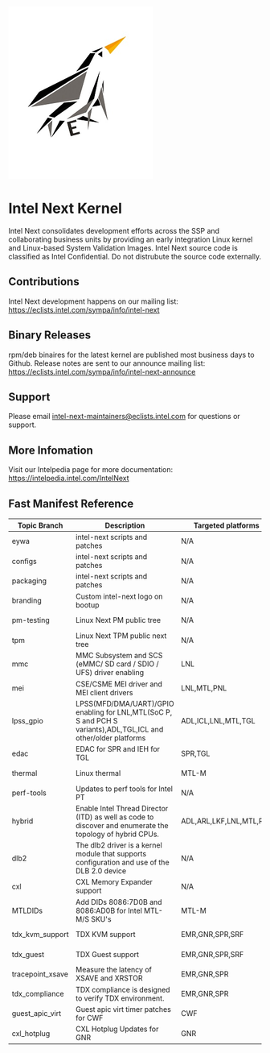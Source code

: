 ![Intel Next Logo](eywa/images/intel-next-logo-scaled.jpg)
# Intel Next Kernel
Intel Next consolidates development efforts across the SSP and collaborating business units by providing an early integration Linux kernel and Linux-based System Validation Images. Intel Next source code is classified as Intel Confidential. Do not distrubute the source code externally.
## Contributions
Intel Next development happens on our mailing list: https://eclists.intel.com/sympa/info/intel-next
## Binary Releases
rpm/deb binaires for the latest kernel are published most business days to Github. Release notes are sent to our announce mailing list: https://eclists.intel.com/sympa/info/intel-next-announce
## Support
Please email intel-next-maintainers@eclists.intel.com for questions or support.
## More Infomation
Visit our Intelpedia page for more documentation: https://intelpedia.intel.com/IntelNext

## Fast Manifest Reference

| Topic Branch     | Description                                                                                                     | Targeted platforms      | Contributor                | Email                                      | Repo URL                                                                                                      | Branch                          | Reference                                |
|------------------|-----------------------------------------------------------------------------------------------------------------|-------------------------|----------------------------|--------------------------------------------|---------------------------------------------------------------------------------------------------------------|---------------------------------|------------------------------------------|
| eywa             | intel-next scripts and patches                                                                                  | N/A                     | Intel Next Maintainers     | intel-next-maintainers@eclists.intel.com   | https://github.com/intel-innersource/os.linux.intelnext.kernel.git                                            | eywa                            | e26f9ef983240d80dd3ff212cb4cc7f6052eaf2e |
| configs          | intel-next scripts and patches                                                                                  | N/A                     | Intel Next Maintainers     | intel-next-maintainers@eclists.intel.com   | https://github.com/intel-innersource/os.linux.intelnext.kernel.git                                            | configs                         | 53c46dae47dca0f22d668cdec1174792748185b2 |
| packaging        | intel-next scripts and patches                                                                                  | N/A                     | Intel Next Maintainers     | intel-next-maintainers@eclists.intel.com   | https://github.com/intel-innersource/os.linux.intelnext.kernel.git                                            | packaging                       | abca79a25bde5450f4fd9893894cb089649e6a90 |
| branding         | Custom intel-next logo on bootup                                                                                | N/A                     | Kyle Pelton                | kyle.d.pelton@intel.com                    | https://github.com/intel-sandbox/otc_power_kernel                                                             | intel_next_branding             | 2c8737a3e419ce4e8d2fc81547e0ed8c75991af9 |
| pm-testing       | Linux Next PM public tree                                                                                       | N/A                     | Rafael Wysocki             | rafael.j.wysocki@intel.com                 | https://git.kernel.org/pub/scm/linux/kernel/git/rafael/linux-pm.git                                           | testing                         | 6384f300e9f3c5baed9ea999c386cf95c9dc6ba0 |
| tpm              | Linux Next TPM public next tree                                                                                 | N/A                     | Jarkko Sakkinen            | jarkko.sakkinen@intel.com                  | https://git.kernel.org/pub/scm/linux/kernel/git/jarkko/linux-tpmdd.git                                        | next                            | 8447ac1ca47bc17307cd3a0882480cd0d2152d17 |
| mmc              | MMC Subsystem and SCS (eMMC/ SD card / SDIO / UFS) driver enabling                                              | LNL                     | Adrian Hunter              | adrian.hunter@intel.com                    | https://github.com/intel-sandbox/ahunter6.next.git                                                            | scs-v6.4                        | e4159f9afd528f5ec895d299dbd04baf26535bfa |
| mei              | CSE/CSME MEI driver and MEI client drivers                                                                      | LNL,MTL,PNL             | Alexander Usyskin          | alexander.usyskin@intel.com                | https://github.com/intel-innersource/drivers.security.cse.drivers.linux-mei-pk.git                            | cse-6.5                         | 58360e8bc1256adaac5df58dc17fc4b83bd06a9f |
| lpss_gpio        | LPSS(MFD/DMA/UART)/GPIO enabling for LNL,MTL(SoC P, S and PCH S variants),ADL,TGL,ICL and other/older platforms | ADL,ICL,LNL,MTL,TGL     | Andy Shevchenko            | andriy.shevchenko@linux.intel.com          | https://github.com/intel-sandbox/ashevche.linux.kernel                                                        | intel/for-next                  | 400151d34e2fde1469b0f00eb7cbc5614b778111 |
| edac             | EDAC for SPR and IEH for TGL                                                                                    | SPR,TGL                 | Qiuxu Zhou                 | qiuxu.zhuo@intel.com                       | https://github.com/intel-sandbox/qzhuo-linux.git                                                              | edac-for-intel-next             | 6fc886b8062d2fda72054b663413cc7c5f125aa0 |
| thermal          | Linux thermal                                                                                                   | MTL-M                   | Srinivas Pandruvada        | srinivas.pandruvada@intel.com              | https://github.com/intel-sandbox/spandruv.linux.git                                                           | thermal_intel_next              | 4e8b74c0d6db9d0b6317bc1c48fa3b99fc99db60 |
| perf-tools       | Updates to perf tools for Intel PT                                                                              | N/A                     | Adrian Hunter              | adrian.hunter@intel.com                    | https://github.com/intel-sandbox/ahunter6.next.git                                                            | intel-pt-perf-tools-v6.5        | 0654cc37d3f48440a2e75d48cddae4703924d57f |
| hybrid           | Enable Intel Thread Director (ITD) as well as code to discover and enumerate the topology of hybrid CPUs.       | ADL,ARL,LKF,LNL,MTL,RPL | Ricardo Neri               | ricardo.neri-calderon@linux.intel.com      | https://github.com/intel-sandbox/ranerica.linux.git                                                           | rneri/hybrid-for-intel-next     | acb81639502d8333879a3991ea4a1e5d41ba879c |
| dlb2             | The dlb2 driver is a kernel module that supports configuration and use of the DLB 2.0 device                    | N/A                     | Mike Ximing Chen           | mike.ximing.chen@intel.com                 | https://github.com/intel-innersource/drivers.scheduling.dynamic-load-balancer.upstreamed-dlb-linux-driver.git | dlb2-for-intel-next-v6.5-rc1    | 93a4d54de62f4567b4de1898d85d7ae73adc4f83 |
| cxl              | CXL Memory Expander support                                                                                     | N/A                     | Dan J Williams             | dan.j.williams@intel.com                   | https://git.kernel.org/pub/scm/linux/kernel/git/cxl/cxl                                                       | next                            | fe77cc2e5a6a7c85f5c6ef8a39d7694ffc7f41c9 |
| MTLDIDs          | Add DIDs 8086:7D0B and 8086:AD0B for Intel MTL-M/S SKU's                                                        | MTL-M                   | Francisco Munoz Ruiz       | francisco.munoz.ruiz@intel.com             | https://github.com/intel-sandbox/otc_power_kernel                                                             | mtl_dids_linus_rc               | c600f9c2babba00df0c0fba95c35c8da353f9989 |
| tdx_kvm_support  | TDX KVM support                                                                                                 | EMR,GNR,SPR,SRF         | Isaku Yamahata             | isaku.yamahata@intel.com                   | https://github.com/intel-innersource/virtualization.hypervisors.tdx.linux.git                                 | intel-next                      | e699b1463a7565c85c0d4c8d725334baf3f097ce |
| tdx_guest        | TDX Guest support                                                                                               | EMR,GNR,SPR,SRF         | Sathyanarayanan Kuppuswamy | sathyanarayanan.kuppuswamy@linux.intel.com | https://github.com/intel/tdx.git                                                                              | guest-next                      | 4b23a2a2fa6537e9c9a01aee2763aa3ba7158b14 |
| tracepoint_xsave | Measure the latency of XSAVE and XRSTOR                                                                         | EMR,GNR,SPR             | Yi Sun                     | yi.sun@linux.intel.com                     | https://github.com/intel-sandbox/linux-sy.git                                                                 | tracepoint-xsave-for-inext-v6.5 | 976aca1560290647e628a91723211b03a6130900 |
| tdx_compliance   | TDX compliance is designed to verify TDX environment.                                                           | EMR,GNR,SPR             | Yi Sun                     | yi.sun@linux.intel.com                     | https://github.com/intel-sandbox/linux-sy.git                                                                 | tdx-compliance-for-inext-v6.5   | b4f65b0217e51404ffbc68d8ac671da23b46508a |
| guest_apic_virt  | Guest apic virt timer patches for CWF                                                                           | CWF                     | Yang Zhong                 | yang.zhong@linux.intel.com                 | https://github.com/intel-sandbox/yangzhon-linux.git                                                           | for-intel-next                  | a9194f635a83eaf99c47ac683a7e434ba782d86b |
| cxl_hotplug      | CXL Hotplug Updates for GNR                                                                                     | GNR                     | Alison Schofield           | alison.schofield@intel.com                 | https://github.com/intel-sandbox/cxl.git                                                                      | as/hotplug-inext                | 60c3cb6f1278993c9ce92826aff5d171f198dfbe |
